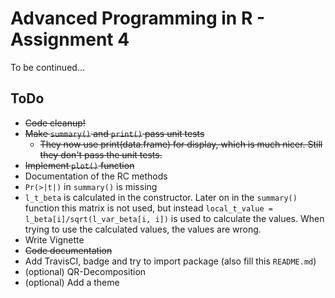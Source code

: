 # Advanced Programming in R - Assignment 4
To be continued...

## ToDo
- ~~Code cleanup!~~
- ~~Make `summary()` and `print()` pass unit tests~~
  - ~~They now use print(data.frame) for display, which is much nicer. Still they don't pass the unit tests.~~
- ~~Implement `plot()` function~~
- Documentation of the RC methods
- `Pr(>|t|)` in `summary()` is missing
- `l_t_beta` is calculated in the constructor. Later on in the `summary()` function this matrix is not used, but instead `local_t_value = l_beta[i]/sqrt(l_var_beta[i, i])` is used to calculate the values. When trying to use the calculated values, the values are wrong.
- Write Vignette
- ~~Code documentation~~
- Add TravisCI, badge and try to import package (also fill this `README.md`)
- (optional) QR-Decomposition
- (optional) Add a theme
